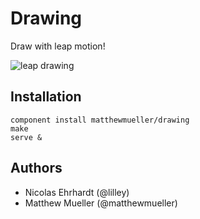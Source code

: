 # Drawing

Draw with leap motion!

![leap drawing](http://f.cl.ly/items/421w3Y330E2D332n1h0F/Screen%20Shot%202013-03-30%20at%2012.40.14%20AM.png)

## Installation

```
component install matthewmueller/drawing
make
serve &
```

## Authors

* Nicolas Ehrhardt (@lilley)
* Matthew Mueller (@matthewmueller)
